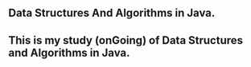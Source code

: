 ## Data Structures And Algorithms in Java.
## This is my study (onGoing) of Data Structures and Algorithms in Java.
